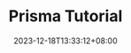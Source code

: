 ---
title: "Prisma Tutorial"
description: 
date: 2023-12-18T13:33:12+08:00
image: 
math: 
license: 
hidden: false
comments: true
draft: true
---